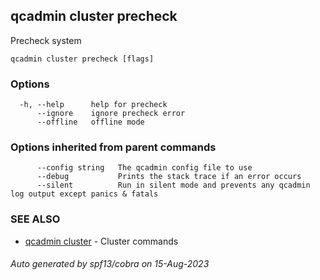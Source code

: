 ## qcadmin cluster precheck

Precheck system

```
qcadmin cluster precheck [flags]
```

### Options

```
  -h, --help      help for precheck
      --ignore    ignore precheck error
      --offline   offline mode
```

### Options inherited from parent commands

```
      --config string   The qcadmin config file to use
      --debug           Prints the stack trace if an error occurs
      --silent          Run in silent mode and prevents any qcadmin log output except panics & fatals
```

### SEE ALSO

* [qcadmin cluster](qcadmin_cluster.md)	 - Cluster commands

###### Auto generated by spf13/cobra on 15-Aug-2023
